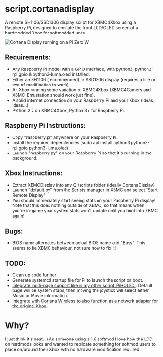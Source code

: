 # script.cortanadisplay
A remote SH1106/SSD1306 display script for XBMC4Xbox using a Raspberry Pi, designed to emulate the front LCD/OLED screen of a hardmodded Xbox for softmodded units. 

![Cortana Display running on a Pi Zero W](https://github.com/user-attachments/assets/c8952880-e96d-4888-bd0e-02a33a586471)

## Requirements:
- Any Raspberry Pi model with a GPIO interface, with python3, python3-rpi.gpio & python3-luma.oled installed.
- Either an SH1106 (recommended) or SSD1306 display (requires a line or two of modification to work)
- An Xbox running some variation of XBMC4Xbox (XBMC4Gamers and XBMC-Emustation should work just fine).
- A solid internet connection on your Raspberry Pi and your Xbox (ideas, ideas...)
- Python 2.7 on XBMC4Xbox, Python 3+ for Raspberry Pi.

## Raspberry Pi Instructions:
- Copy "raspberry.pi" anywhere on your Raspberry Pi.
- Install the required dependencies (sudo apt install python3 python3-rpi.gpio python3-luma.oled)
- Launch "raspberry.py" on your Raspberry Pi so that it's running in the background.

## Xbox Instructions:
- Extract XBMCDisplay into any Q:\scripts folder (ideally CortanaDisplay)
- Launch "default.py" from the Scripts manager in XBMC and select "Start Remote Display"
- You should immediately start seeing stats on your Raspberry Pi display! Note that this does nothing outside of XBMC, so that means when you're in-game your system stats won't update until you boot into XBMC again!

## Bugs:
- BIOS name alternates between actual BIOS name and "Busy". This seems to be XBMC behaviour, not sure how to fix it!

## TODO: 
- Clean up code further
- Generate systemctl startup file for Pi to launch the script on boot.
- [Integrate multi-page support like in my other script, PiHOLED.](https://github.com/faithvoid/PiHOLED). Default page will be system staps, then moving the joystick will select either Music or Movie information.
- [Integrate with Cortana Wireless to also function as a network adapter for the original Xbox.](https://github.com/faithvoid/script.cortanawireless)

# Why?
I just think it's neat. :) As someone using a 1.6 softmod I love how the LCD on hardmods looks and wanted to replicate something for softmod users to place on/around their Xbox with no hardware modification required.
